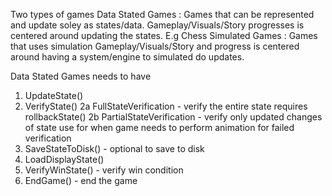 Two types of games
Data Stated  Games : Games that can be represented and update soley as states/data. Gameplay/Visuals/Story progresses is centered around updating the states. E.g Chess
Simulated Games : Games that uses simulation Gameplay/Visuals/Story and progress is centered around having a system/engine to simulated do updates.

Data Stated Games needs to have
1. UpdateState()
2. VerifyState()
2a FullStateVerification - verify the entire state
    requires rollbackState()
2b PartialStateVerification - verify only updated changes of state
    use for when game needs to perform animation for failed verification
3. SaveStateToDisk() - optional to save to disk
4. LoadDisplayState()
5. VerifyWinState() - verify win condition
6. EndGame() - end the game
